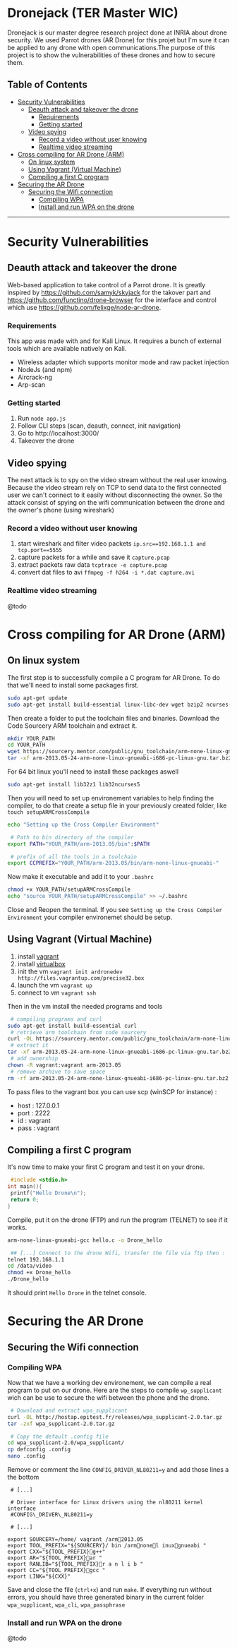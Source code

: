 Dronejack (TER Master WIC)
=====

Dronejack is our master degree research project done at INRIA about drone security. We used Parrot drones (AR Drone) for this projet but I'm sure it can be applied to any drone with open communications.The purpose of this project is to show the vulnerabilities of these drones and how to secure them.

Table of Contents
---------
<!-- TOC depthFrom:1 depthTo:6 withLinks:1 updateOnSave:1 orderedList:0 -->

- [Security Vulnerabilities](#security-vulnerabilities)
	- [Deauth attack and takeover the drone](#deauth-attack-and-takeover-the-drone)
		- [Requirements](#requirements)
		- [Getting started](#getting-started)
	- [Video spying](#video-spying)
		- [Record a video without user knowing](#record-a-video-without-user-knowing)
		- [Realtime video streaming](#realtime-video-streaming)
- [Cross compiling for AR Drone (ARM)](#cross-compiling-for-ar-drone-arm)
	- [On linux system](#on-linux-system)
	- [Using Vagrant (Virtual Machine)](#using-vagrant-virtual-machine)
	- [Compiling a first C program](#compiling-a-first-c-program)
- [Securing the AR Drone](#securing-the-ar-drone)
	- [Securing the Wifi connection](#securing-the-wifi-connection)
		- [Compiling WPA](#compiling-wpa)
		- [Install and run WPA on the drone](#install-and-run-wpa-on-the-drone)

<!-- /TOC -->

-----

# Security Vulnerabilities
## Deauth attack and takeover the drone
Web-based application to take control of a Parrot drone. It is greatly inspired by https://github.com/samyk/skyjack for the takover part and https://github.com/functino/drone-browser for the interface and control which use https://github.com/felixge/node-ar-drone.

### Requirements

This app was made with and for Kali Linux. It requires a bunch of external tools which are available natively on Kali.

- Wireless adapter which supports monitor mode and raw packet injection
- NodeJs (and npm)
- Aircrack-ng
- Arp-scan

### Getting started

1. Run `node app.js`
2. Follow CLI steps (scan, deauth, connect, init navigation)
3. Go to http://localhost:3000/
4. Takeover the drone


## Video spying

The next attack is to spy on the video stream without the real user knowing. Because the video stream rely on TCP to send data to the first connected user we can't connect to it easily without disconnecting the owner. So the attack consist of spying on the wifi communication between the drone and the owner's phone (using wireshark)

### Record a video without user knowing

1. start wireshark and filter video packets `ip.src==192.168.1.1 and tcp.port==5555`
2. capture packets for a while and save it `capture.pcap`
3. extract packets raw data `tcptrace -e capture.pcap`
4. convert dat files to avi `ffmpeg -f h264 -i *.dat capture.avi`

### Realtime video streaming
@todo

# Cross compiling for AR Drone (ARM)

## On linux system
The first step is to successfully compile a C program for AR Drone. To do that we'll need to install some packages first.

```sh
sudo apt-get update
sudo apt-get install build-essential linux-libc-dev wget bzip2 ncurses-dev git cmake cmake-curses-gui cmake-qt-gui config-manager wput
```

Then create a folder to put the toolchain files and binaries. Download the Code Sourcery ARM toolchain and extract it.

```sh
mkdir YOUR_PATH
cd YOUR_PATH
wget https://sourcery.mentor.com/public/gnu_toolchain/arm-none-linux-gnueabi/arm-2013.05-24-arm-none-linux-gnueabi-i686-pc-linux-gnu.tar.bz2
tar -xf arm-2013.05-24-arm-none-linux-gnueabi-i686-pc-linux-gnu.tar.bz2
```

For 64 bit linux you'll need to install these packages aswell

```sh
sudo apt-get install lib32z1 lib32ncurses5
```

Then you will need to set up environement variables to help finding the compiler, to do that create a setup file in your previously created folder, like `touch setupARMCrossCompile`

```sh
echo "Setting up the Cross Compiler Environment"

 # Path to bin directory of the compiler
export PATH="YOUR_PATH/arm-2013.05/bin":$PATH

 # prefix of all the tools in a toolchain
export CCPREFIX="YOUR_PATH/arm-2013.05/bin/arm-none-linux-gnueabi-"
```

Now make it executable and add it to your `.bashrc`

```sh
chmod +x YOUR_PATH/setupARMCrossCompile
echo "source YOUR_PATH/setupARMCrossCompile" >> ~/.bashrc
```

Close and Reopen the terminal. If you see `Setting up the Cross Compiler Environment` your compiler environemet should be setup.

## Using Vagrant (Virtual Machine)

1. install [vagrant](https://www.vagrantup.com/)
2. install [virtualbox](https://www.virtualbox.org/)
3. init the vm `vagrant init ardronedev http://files.vagrantup.com/precise32.box`
4. launch the vm `vagrant up`
5. connect to vm `vagrant ssh`

Then in the vm install the needed programs and tools

```sh
 # compiling programs and curl
sudo apt-get install build-essential curl
 # retrieve arm toolchain from code sourcery
curl -OL https://sourcery.mentor.com/public/gnu_toolchain/arm-none-linux-gnueabi/arm-2013.05-24-arm-none-linux-gnueabi-i686-pc-linux-gnu.tar.bz2
 # extract it
tar -xf arm-2013.05-24-arm-none-linux-gnueabi-i686-pc-linux-gnu.tar.bz2
 # add ownership
chown -R vagrant:vagrant arm-2013.05
 # remove archive to save space
rm -rf arm-2013.05-24-arm-none-linux-gnueabi-i686-pc-linux-gnu.tar.bz2
```

To pass files to the vagrant box you can use scp (winSCP for instance) :
- host : 127.0.0.1
- port : 2222
- id : vagrant
- pass : vagrant

## Compiling a first C program

It's now time to make your first C program and test it on your drone.

```c
 #include <stdio.h>
int main(){
 printf("Hello Drone\n");
 return 0;
}
```

Compile, put it on the drone (FTP) and run the program (TELNET) to see if it works.

```sh
arm-none-linux-gnueabi-gcc hello.c -o Drone_hello

 ## [...] Connect to the drone Wifi, transfer the file via ftp then :
telnet 192.168.1.1
cd /data/video
chmod +x Drone_hello
./Drone_hello
```

It should print `Hello Drone` in the telnet console.

# Securing the AR Drone
## Securing the Wifi connection
### Compiling WPA

Now that we have a working dev environement, we can compile a real program to put on our drone. Here are the steps to compile `wp_supplicant` wich can be use to secure the wifi between the phone and the drone.

```sh
 # Download and extract wpa_supplicant
curl -OL http://hostap.epitest.fr/releases/wpa_supplicant-2.0.tar.gz
tar -zxf wpa_supplicant-2.0.tar.gz

 # Copy the default .config file
cd wpa_supplicant-2.0/wpa_supplicant/
cp defconfig .config
nano .config
```
Remove or comment the line `CONFIG_DRIVER_NL80211=y` and add those lines a the bottom

```
 # [...]

 # Driver interface for Linux drivers using the nl80211 kernel interface
 #CONFIG\_DRIVER\_NL80211=y

 # [...]

export SOURCERY=/home/ vagrant /arm􀀀2013.05
export TOOL_PREFIX="${SOURCERY}/ bin /arm􀀀none􀀀l inux􀀀gnueabi "
export CXX="${TOOL_PREFIX}􀀀g++"
export AR="${TOOL_PREFIX}􀀀ar "
export RANLIB="${TOOL_PREFIX}􀀀r a n l i b "
export CC="${TOOL_PREFIX}􀀀gcc "
export LINK="${CXX}"
```

Save and close the file (`ctrl+x`) and run `make`. If everything run without errors, you should have three generated binary in the current folder `wpa_supplicant`, `wpa_cli`, `wpa_passphrase`

### Install and run WPA on the drone

@todo
